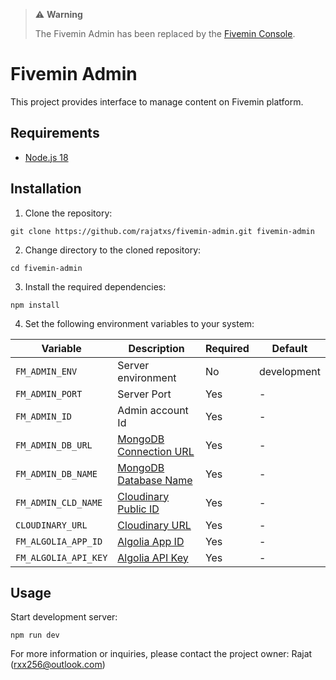> :warning: **Warning**
>
> The Fivemin Admin has been replaced by the [Fivemin Console](https://github.com/rajatxs/go-fconsole).

# Fivemin Admin

This project provides interface to manage content on Fivemin platform.

## Requirements

- [Node.js 18](https://nodejs.org/en/download)

## Installation

1. Clone the repository:

```shell
git clone https://github.com/rajatxs/fivemin-admin.git fivemin-admin
```

2. Change directory to the cloned repository:

```shell
cd fivemin-admin
```

3. Install the required dependencies:

```shell
npm install
```

4. Set the following environment variables to your system:

| Variable | Description | Required | Default |
|----------|-------------|----------|---------|
| ```FM_ADMIN_ENV``` | Server environment | No | development |
| ```FM_ADMIN_PORT``` | Server Port | Yes | - |
| ```FM_ADMIN_ID``` | Admin account Id | Yes | - |
| ```FM_ADMIN_DB_URL``` | [MongoDB Connection URL](https://www.mongodb.com) | Yes | - |
| ```FM_ADMIN_DB_NAME``` | [MongoDB Database Name](https://www.mongodb.com) | Yes | - |
| ```FM_ADMIN_CLD_NAME``` | [Cloudinary Public ID](https://cloudinary.com) | Yes | - |
| ```CLOUDINARY_URL``` | [Cloudinary URL](https://cloudinary.com) | Yes | - |
| ```FM_ALGOLIA_APP_ID``` | [Algolia App ID](https://algolia.com) | Yes | - |
| ```FM_ALGOLIA_API_KEY``` | [Algolia API Key](https://algolia.com) | Yes | - |

## Usage

Start development server:

```shell
npm run dev
```

For more information or inquiries, please contact the project owner: Rajat (rxx256@outlook.com)
